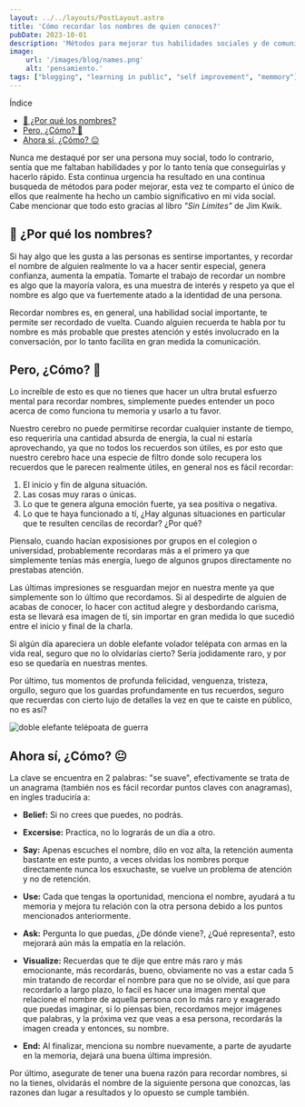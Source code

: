 ```yaml
---
layout: ../../layouts/PostLayout.astro
title: 'Cómo recordar los nombres de quien conoces?'
pubDate: 2023-10-01
description: 'Métodos para mejorar tus habilidades sociales y de comunicación.'
image:
    url: '/images/blog/names.png'
    alt: 'pensamiento.'
tags: ["blogging", "learning in public", "self improvement", "memmory"]
---
```


Índice

- [🤔 ¿Por qué los nombres?](#-por-qué-los-nombres)
- [Pero, ¿Cómo? 🤨](#pero-cómo-)
- [Ahora sí, ¿Cómo? 😐](#ahora-sí-cómo-)


Nunca me destaqué por ser una persona muy social, todo lo contrario, sentía que me faltaban habilidades y por lo tanto tenía que conseguirlas y hacerlo rápido. Esta continua urgencia ha resultado en una continua busqueda de métodos para poder mejorar, esta vez te comparto el único de ellos que realmente ha hecho un cambio significativo en mi vida social. Cabe mencionar que todo esto gracias al libro *"Sin Limites"* de Jim Kwik.

## 🤔 ¿Por qué los nombres?

Si hay algo que les gusta a las personas es sentirse importantes, y recordar el nombre de alguien realmente lo va a hacer sentir especial, genera confianza, aumenta la empatía. Tomarte el trabajo de recordar un nombre es algo que la mayoría valora, es una muestra de interés y respeto ya que el nombre es algo que va fuertemente atado a la identidad de una persona.

Recordar nombres es, en general, una habilidad social importante, te permite ser recordado de vuelta. Cuando alguien recuerda te habla por tu nombre es más probable que prestes atención y estés involucrado en la conversación, por lo tanto facilita en gran medida la comunicación.

## Pero, ¿Cómo? 🤨

Lo increíble de esto es que no tienes que hacer un ultra brutal esfuerzo mental para recordar nombres, simplemente puedes entender un poco acerca de como funciona tu memoria y usarlo a tu favor. 

Nuestro cerebro no puede permitirse recordar cualquier instante de tiempo, eso requeriría una cantidad absurda de energía, la cual ni estaría aprovechando, ya que no todos los recuerdos son útiles, es por esto que nuestro cerebro hace una especie de filtro donde solo recupera los recuerdos que le parecen realmente útiles, en general nos es fácil recordar:

1. El inicio y fin de alguna situación.
2. Las cosas muy raras o únicas.
3. Lo que te genera alguna emoción fuerte, ya sea positiva o negativa.
4. Lo que te haya funcionado a tí, ¿Hay algunas situaciones en particular que te resulten cencilas de recordar? ¿Por qué?

Piensalo, cuando hacían exposisiones por grupos en el colegion o universidad, probablemente recordaras más a el primero ya que simplemente tenías más energía, luego de algunos grupos directamente no prestabas atención.

Las últimas impresiones se resguardan mejor en nuestra mente ya que simplemente son lo último que recordamos. Si al despedirte de alguien de acabas de conocer, lo hacer con actitud alegre y desbordando carisma, esta se llevará esa imagen de tí, sin importar en gran medida lo que sucedió entre el inicio y final de la charla.

Si algún día apareciera un doble elefante volador telépata con armas en la vida real, seguro que no lo olvidarías cierto? Sería jodidamente raro, y por eso se quedaría en nuestras mentes.

Por último, tus momentos de profunda felicidad, venguenza, tristeza, orgullo, seguro que los guardas profundamente en tus recuerdos, seguro que recuerdas con cierto lujo de detalles la vez en que te caiste en público, no es así?

![doble elefante telépoata de guerra](https://i.pinimg.com/600x315/43/83/79/4383798e8fbcb504bd7372446207330d.jpg)

## Ahora sí, ¿Cómo? 😐

La clave se encuentra en 2 palabras: "se suave", efectivamente se trata de un anagrama (también nos es fácil recordar puntos claves con anagramas), en ingles traduciría a:

- **Belief:** Si no crees que puedes, no podrás.
- **Excersise:** Practica, no lo lograrás de un día a otro.

- **Say:** Apenas escuches el nombre, dilo en voz alta, la retención aumenta bastante en este punto, a veces olvidas los nombres porque directamente nunca los esxuchaste, se vuelve un problema de atención y no de retención.
- **Use:** Cada que tengas la oportunidad, menciona el nombre, ayudará a tu memoria y mejora tu relación con la otra persona debido a los puntos mencionados anteriormente.
- **Ask:** Pergunta lo que puedas, ¿De dónde viene?, ¿Qué representa?, esto mejorará aún más la empatía en la relación.
- **Visualize:** Recuerdas que te dije que entre más raro y más emocionante, más recordarás, bueno, obviamente no vas a estar cada 5 min tratando de recordar el nombre para que no se olvide, así que para recordarlo a largo plazo, lo facil es hacer una imagen mental que relacione el nombre de aquella persona con lo más raro y exagerado que puedas imaginar, si lo piensas bien, recordamos mejor imágenes que palabras, y la próxima vez que veas a esa persona, recordarás la imagen creada y entonces, su nombre.
- **End:** Al finalizar, menciona su nombre nuevamente, a parte de ayudarte en la memoria, dejará una buena última impresión.

Por último, asegurate de tener una buena razón para recordar nombres, si no la tienes, olvidarás el nombre de la siguiente persona que conozcas, las razones dan lugar a resultados y lo opuesto se cumple también.


